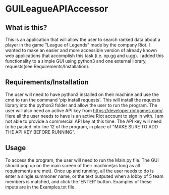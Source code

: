 # GUILeagueAPIAccessor

## What is this?

This is an application that will allow the user to search ranked data about a player in the game "League of Legends" made by the company Riot.
I wanted to make an easier and more accessible version of already known web applications that accomplish this task (i.e. op.gg and u.gg). I added
this functionality to a simple GUI using python3 and one external library, requests(see Requirements/Installation).

## Requirements/Installation

The user will need to have python3 installed on their machine and use the cmd to run the command 'pip install requests'.
This will install the requests library into the python3 folder and allow the user to run the program. The user will also need
an active API key from https://developer.riotgames.com/. Here all the user needs to have is an active Riot account to sign in with. I am not able
to provide a commercial API key at this time. The API key will need to be pasted into line 12 of the program, in place of "MAKE SURE TO ADD THE API KEY BEFORE RUNNING".

## Usage

To access the program, the user will need to run the Main.py file. The GUI should pop up on the main screen of their machine(as long as all requirements are met).
Once up and running, all the user needs to do is enter a single summoner name, or the text outputed when a lobby of 5 team members is matched, 
and click the 'ENTER' button. Examples of these inputs are in the Examples.txt file.

